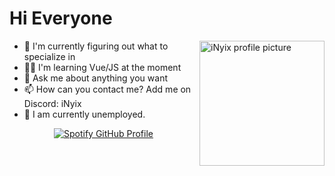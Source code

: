 <h1>Hi Everyone</h1>

<img align="right" src="https://nya-network.com/assets/inyix-pfp.png" width="200" alt="iNyix profile picture">

<ul>
  <li>🔭 I'm currently figuring out what to specialize in</li>
  <li>👨‍🎓 I'm learning Vue/JS at the moment</li>
  <li>💬 Ask me about anything you want</li>
  <li>📫 How can you contact me? Add me on Discord: iNyix</li>
  <li>💼 I am currently unemployed.</li>
</ul>

<p align="center">
  <a href="https://github.com/iNyix">
    <img src="https://spotify-github-profile.kittinanx.com/api/view?uid=31fgciokdiwq27yvijoieth6hayy&cover_image=true&theme=novatorem&show_offline=false&background_color=121212&interchange=false&bar_color=ff0000&bar_color_cover=false" alt="Spotify GitHub Profile">
  </a>
</p>
